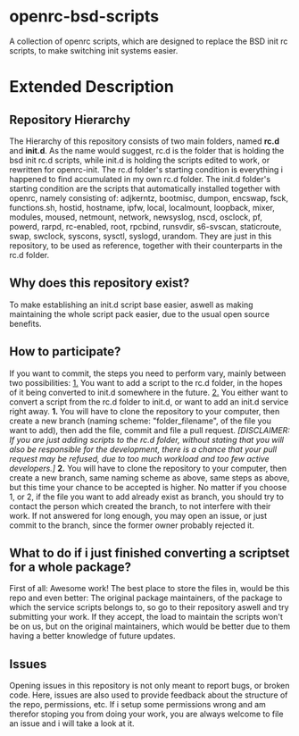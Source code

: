 # openrc-bsd-scripts
A collection of openrc scripts, which are designed to replace the BSD init rc scripts, to make switching init systems easier.

<h1>Extended Description</h1>

<h2>Repository Hierarchy</h2>
The Hierarchy of this repository consists of two main folders, named <b>rc.d</b> and <b>init.d</b>. As the name would suggest, rc.d is the folder that is holding the bsd init rc.d scripts, while init.d is holding the scripts edited to work, or rewritten for openrc-init. 
The rc.d folder's starting condition is everything i happened to find accumulated in my own rc.d folder. The init.d folder's starting condition are the scripts that automatically installed together with openrc, namely consisting of: adjkerntz, bootmisc, dumpon, encswap, fsck, functions.sh, hostid, hostname, ipfw, local, localmount, loopback, mixer, modules, moused, netmount, network, newsyslog, nscd, osclock, pf, powerd, rarpd, rc-enabled, root, rpcbind, runsvdir, s6-svscan, staticroute, swap, swclock, syscons, sysctl, syslogd, urandom. They are just in this repository, to be used as reference, together with their counterparts in the rc.d folder.

<h2>Why does this repository exist?</h2>
To make establishing an init.d script base easier, aswell as making maintaining the whole script pack easier, due to the usual open source benefits. 

<h2>How to participate?</h2>
If you want to commit, the steps you need to perform vary, mainly between two possibilities: <u>1.</u> You want to add a script to the rc.d folder, in the hopes of it being converted to init.d somewhere in the future. <u>2.</u> You either want to convert a script from the rc.d folder to init.d, or want to add an init.d service right away.
<b>1.</b> You will have to clone the repository to your computer, then create a new branch (naming scheme: "folder_filename", of the file you want to add), then add the file, commit and file a pull request. <i>[DISCLAIMER: If you are just adding scripts to the rc.d folder, without stating that you will also be responsible for the development, there is a chance that your pull request may be refused, due to too much workload and too few active developers.]</i>
<b>2.</b> You will have to clone the repository to your computer, then create a new branch, same naming scheme as above, same steps as above, but this time your chance to be accepted is higher.
No matter if you  choose 1, or 2, if the file you want to add already exist as branch, you should try to contact the person which created the branch, to not interfere with their work. If not answered for long enough, you may open an issue, or just commit to the branch, since the former owner probably rejected it.

<h2>What to do if i just finished converting a scriptset for a whole package?</h2>
First of all: Awesome work! The best place to store the files in, would be this repo and even better: The original package maintainers, of the package to which the service scripts belongs to, so go to their repository aswell and try submitting your work. If they accept, the load to maintain the scripts won't be on us, but on the original maintainers, which would be better due to them having a better knowledge of future updates.

<h2>Issues</h2>
Opening issues in this repository is not only meant to report bugs, or broken code. Here, issues are also used to provide feedback about the structure of the repo, permissions, etc. If i setup some permissions wrong and am therefor stoping you from doing your work, you are always welcome to file an issue and i will take a look at it.

